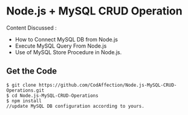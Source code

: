 # Node.js + MySQL CRUD Operation
Content Discussed : 
- How to Connect MySQL DB from Node.js
- Execute MySQL Query From Node.js
- Use of MySQL Store Procedure in Node.js.


## Get the Code

```
$ git clone https://github.com/CodAffection/Node.js-MySQL-CRUD-Operations.git
$ cd Node.js-MySQL-CRUD-Operations
$ npm install
//update MySQL DB configuration according to yours.
```
